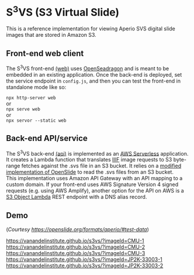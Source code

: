 # S<sup>3</sup>VS (S3 Virtual Slide)
This is a reference implementation for viewing Aperio SVS digital slide images that are stored in Amazon S3.

## Front-end web client
The S<sup>3</sup>VS front-end [(web)](/web) uses [OpenSeadragon](https://openseadragon.github.io/) and is meant to be embedded in an existing application. Once the back-end is deployed, set the service endpoint in `config.js`, and then you can test the front-end in standalone mode like so:

`npx http-server web`  
or  
`npx serve web`  
or  
`npx servor --static web`

## Back-end API/service
The S<sup>3</sup>VS back-end [(api)](/api) is implemented as an [AWS Serverless](https://aws.amazon.com/serverless/sam/) application. It creates a Lambda function that translates [IIIF](https://iiif.io/api/image/3.0/) image requests to S3 byte-range fetches against the .svs file in an S3 bucket. It relies on a [modified implementation of OpenSlide](https://github.com/VanAndelInstitute/openslide) to read the .svs files from an S3 bucket.  
This implementation uses Amazon API Gateway with an API mapping to a custom domain. If your front-end uses AWS Signature Version 4 signed requests (e.g. using AWS Amplify), another option for the API on AWS is a [S3 Object Lambda](https://docs.aws.amazon.com/AmazonS3/latest/userguide/transforming-objects.html) REST endpoint with a DNS alias record.

## Demo
(_Courtesy https://openslide.org/formats/aperio/#test-data_)

https://vanandelinstitute.github.io/s3vs/?imageId=CMU-1  
https://vanandelinstitute.github.io/s3vs/?imageId=CMU-2  
https://vanandelinstitute.github.io/s3vs/?imageId=CMU-3  
https://vanandelinstitute.github.io/s3vs/?imageId=JP2K-33003-1  
https://vanandelinstitute.github.io/s3vs/?imageId=JP2K-33003-2  
